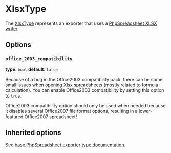 # XlsxType

The [XlsxType](https://github.com/Kreyu/data-table-bundle/blob/main/src/Exporter/Type/XlsxType.php) represents an exporter that uses a [PhpSpreadsheet XLSX writer](https://github.com/PHPOffice/PhpSpreadsheet/blob/master/src/PhpSpreadsheet/Writer/Xlsx.php).

## Options

### `office_2003_compatibility`

**type**: `bool` **default**: `false`

Because of a bug in the Office2003 compatibility pack, there can be some small issues when opening 
Xlsx spreadsheets (mostly related to formula calculation). You can enable Office2003 compatibility by setting this option to `true`.

Office2003 compatibility option should only be used when needed because it disables several Office2007 file format options, 
resulting in a lower-featured Office2007 spreadsheet!

## Inherited options

See [base PhpSpreadsheet exporter type documentation](/reference/exporting/#phpspreadsheettype).
